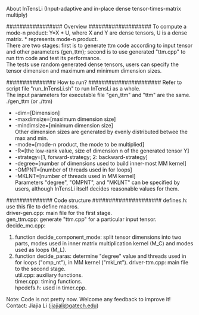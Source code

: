 About InTensLi (Input-adaptive and in-place dense tensor-times-matrix multiply)

################# Overview ###################
To compute a mode-n product: Y=X * U, where X and Y are dense tensors, U is a
dense matrix. * represents mode-n product.<br/>
There are two stages: first is to generate ttm code according to input tensor 
and other parameters (gen\_ttm); second is to use generated "ttm.cpp" to run ttm 
code and test its performance. <br/>
The tests use random generated dense tensors, users can specify the tensor 
dimension and maximum and minimum dimension sizes.

############### How to run? ######################
Refer to script file "run\_InTensLi.sh" to run InTensLi as a whole.<br/>
The input parameters for executable file "gen\_ttm" and "ttm" are the same. <br/>
./gen\_ttm (or ./ttm) 
  * -dim=[Dimension]<br/>
  * -maxdimsize=[maximum dimension size]<br/>
  * -mindimsize=[minimum dimension size]<br/>
    Other dimension sizes are generated by evenly distributed betwee the max and
    min.<br/>
  * -mode=[mode-n product, the mode to be multiplied]<br/>
  * -R=[the low-rank value, size of dimension n of the generated tensor Y]<br/>
  * -strategy=[1, forward-strategy; 2: backward-strategy]<br/>
  * -degree=[number of dimensions used to build inner-most MM kernel]<br/>
  * -OMPNT=[number of threads used in for loops]<br/>
  * -MKLNT=[number of threads used in MM kernel]<br/>
    Parameters "degree", "OMPNT", and "MKLNT" can be specified by users,
    although InTensLi itself decides reasonable values for them.<br/>

############## Code structure #####################
defines.h: use this file to define macros.<br/>
driver-gen.cpp: main file for the first stage.<br/>
gen_ttm.cpp: generate "ttm.cpp" for a particular input tensor.<br/>
decide_mc.cpp: 
  1. function decide_component_mode: split tensor dimensions into two parts, modes
  used in inner matrix multiplication kernel (M_C) and modes used as loops (M_L).
  2. function decide_paras: determine "degree" value and threads used in for loops
  ("omp_nt"), in MM kernel ("mkl_nt").
driver-ttm.cpp: main file to the second stage.<br/>
util.cpp: auxiliary functions.<br/>
timer.cpp: timing functions.<br/>
hpcdefs.h: used in timer.cpp.<br/>


Note: Code is not pretty now. Welcome any feedback to improve it!<br/>
Contact: Jiajia Li (jiajiali@gatech.edu)<br/>
